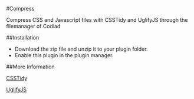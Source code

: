 #Compress

Compress CSS and Javascript files with CSSTidy and UglifyJS through the filemanager of Codiad

##Installation

- Download the zip file and unzip it to your plugin folder.
- Enable this plugin in the plugin manager.

##More Information

[CSSTidy](http://csstidy.sourceforge.net/ "CSSTidy")

[UglifyJS](http://lisperator.net/uglifyjs/ "UglifyJS")